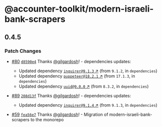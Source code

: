 # @accounter-toolkit/modern-israeli-bank-scrapers

## 0.4.5

### Patch Changes

- [#80](https://github.com/gilgardosh/accounter-toolkit/pull/80)
  [`d8590e4`](https://github.com/gilgardosh/accounter-toolkit/commit/d8590e473881e7bd33817d2ee2fdb67141599373)
  Thanks [@gilgardosh](https://github.com/gilgardosh)! - dependencies updates:

  - Updated dependency [`inquirer@9.1.3` ↗︎](https://www.npmjs.com/package/inquirer/v/9.1.3) (from
    `9.1.2`, in `dependencies`)
  - Updated dependency [`puppeteer@18.2.1` ↗︎](https://www.npmjs.com/package/puppeteer/v/18.2.1)
    (from `17.1.3`, in `dependencies`)
  - Updated dependency [`uuid@9.0.0` ↗︎](https://www.npmjs.com/package/uuid/v/9.0.0) (from `8.3.2`,
    in `dependencies`)

- [#89](https://github.com/gilgardosh/accounter-toolkit/pull/89)
  [`208d13f`](https://github.com/gilgardosh/accounter-toolkit/commit/208d13fe26273f6ef80bfbc1a62528e06c59cd68)
  Thanks [@gilgardosh](https://github.com/gilgardosh)! - dependencies updates:

  - Updated dependency [`inquirer@9.1.4` ↗︎](https://www.npmjs.com/package/inquirer/v/9.1.4) (from
    `9.1.3`, in `dependencies`)

- [#59](https://github.com/gilgardosh/accounter-toolkit/pull/59)
  [`fea56e7`](https://github.com/gilgardosh/accounter-toolkit/commit/fea56e7cf5f6027fe9b3bcd4d4d53469bc389ef2)
  Thanks [@gilgardosh](https://github.com/gilgardosh)! - Migration of modern-israeli-bank-scrapers
  to the monorepo
